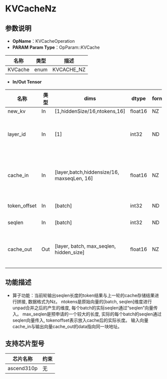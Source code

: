 # KVCacheNz
## 参数说明
- **OpName**：KVCacheOperation
- **PARAM**
**Param Type**：OpParam::KVCache
 
| 名称  | 类型  | 描述 |
| ------------ | ------------ | ------------ |
| KVCache | enum  | KVCACHE_NZ |
 
- **In/Out Tensor**
 
|名称 | 类型  | dims  | dtype  |format|描述|
| ------------ | ------------ | ------------ | ------------ |------------ |------------ |
|  new_kv|In  |[1,hiddenSize/16,ntokens,16]|float16|NZ||
| layer_id  |  In| [1]| int32|ND|当前层的ID|
|  cache_in | In|[layer,batch,hiddensize/16, maxseqLen, 16]| float16|NZ|缓存的K或V|
|  token_offset | In| [batch]| int32|ND|可选|
|  seqlen | In|[batch]| int32|ND|可选|
|  cache_out | Out| [layer, batch, max_seqlen, hidden_size]| float16|NZ|新的K或V|
 
## 功能描述
- 算子功能：当前轮输出seqlen长度的token结果与上一轮的cache存储结果进行拼接, 数据格式为Nz。
ntokens是原始向量的[batch, seqlen]维度进行unpad合并之后的产生的维度, 每个batch的实际seqlen通过“seqlen”向量传入。
max_seqlen是预申请的一个较大的长度, 实际的每个batch的seqlen通过seqlen向量传入, tokenoffset表示放入cache后的实际长度。
输入向量cache_in与输出向量cache_out的data指向同一块地址。
 
 
## 支持芯片型号
 
|芯片名称|约束 | 
| ------------ | ------------ | 
|  ascend310p|无 |